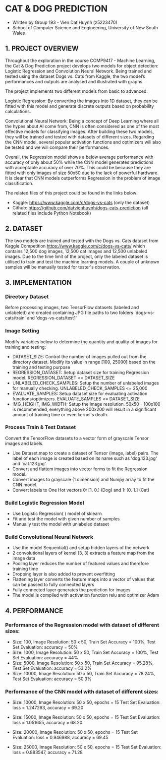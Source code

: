 # CAT & DOG PREDICTION

- Written by Group 193 - Vien Dat Huynh (z5223470)
- School of Computer Science and Engineering, University of New South Wales


## 1. PROJECT OVERVIEW
Throughout the exploration in the course COMP9417 - Machine Learning, the Cat & Dog Prediction project develops two models for object detection: Logistic Regression and Convolution Neural Network. Being trained and tested using the dataset Dogs vs. Cats from Kaggle, the two model’s performances and outputs are analysed and illustrated with graphs.

The project implements two different models from basic to advanced:

Logistic Regression: By converting the images into 1D dataset, they can be fitted with this model and generate discrete outputs based on probability calculations.

Convolutional Neural Network: Being a concept of Deep Learning where all the hypes about AI come from, CNN is often considered as one of the most effective models for classifying images.
After building these two models, they will be trained and tested with datasets of different sizes. Regarding the CNN model, several popular activation functions and optimizers will also be tested and we will compare their performances.

Overall, the Regression model shows a below average performance with accuracy of only about 50% while the CNN model generates predictions with acceptable accuracy of over 70%. This could be because they are fitted with only images of size 50x50 due to the lack of powerful hardware. It is clear that CNN models outperforms Regression in the problem of image classification.

The related files of this project could be found in the links below:
- Kaggle: https://www.kaggle.com/c/dogs-vs-cats (only the dataset)
- Github: https://github.com/datvienhuynh/dogs-cats-prediction (all related files include Python Notebook)


## 2. DATASET
The two models are trained and tested with the Dogs vs. Cats dataset from Kaggle Competition
https://www.kaggle.com/c/dogs-vs-cats/
which contains 12,500 dog images, 12,500 cat images and 12,500 unlabeled images. Due to the time limit of the project, only the labeled dataset is utilised to train and test the machine learning models. A couple of unknown samples will be manually tested for tester's observation.

## 3. IMPLEMENTATION
### Directory Dataset
Before processing images, two TensorFlow datasets (labeled and unlabeled) are created containing JPG file paths to two folders 'dogs-vs-cats/train' and 'dogs-vs-cats/test1'

### Image Setting
Modify variables below to determine the quantity and quality of images for training and testing:
- DATASET_SIZE: Control the number of images pulled out from the directory dataset. Modify its value in range [100, 25000] based on the training and testing purpose
- REGRESSION_DATASET: Setup dataset size for training Regression model. REGRESSION_DATASET <= DATASET_SIZE
- UNLABELED_CHECK_SAMPLES: Setup the number of unlabeled images for manually checking. UNLABELED_CHECK_SAMPLES <= 25,000
- EVALUATE_SAMPLES: Setup dataset size for evaluating activation functions/optimizers. EVALUATE_SAMPLES <= DATASET_SIZE
- IMG_HEIGHT, IMG_WIDTH: Setup the image resolution. 50x50 - 100x100 is recommended, everything above 200x200 will result in a significant amount of training time or even kernel's death.

### Process Train & Test Dataset
Convert the TensorFlow datasets to a vector form of grayscale Tensor images and labels.

- Use Dataset.map to create a dataset of Tensor (image, label) pairs. The label of each image is created based on its name such as 'dog.123.jpg' and 'cat.123.jpg'.
- Convert and flattem images into vector forms to fit the Regression model.
- Convert images to grayscale (1 dimension) and Numpy array to fit the CNN model.
- Convert labels to One Hot vectors 0: [1. 0.] (Dog) and 1: [0. 1.] (Cat)

### Build Logistic Regression Model
- Use Logistic Regression( ) model of sklearn
- Fit and test the model with given number of samples
- Manually test the model with unlabeled dataset

### Build Convolutional Neural Network
- Use the model Sequential() and setup hidden layers of the network
- 2 convolutional layers of kernel (3, 3) extracts a feature map from the image data
- Pooling layer reduces the number of featured values and therefore training time
- Dropping layer is also added to prevent overfitting
- Flattening layer converts the feature maps into a vector of values that can be passed to fully connected layers
- Fully connected layer generates the prediction for images
- The model is compiled with activation function relu and optimizer Adam

## 4. PERFORMANCE

### Performance of the Regression model with dataset of different sizes:
- Size: 100, Image Resolution: 50 x 50, Train Set Accuracy = 100%, Test Set Evaluation: accuracy = 50%
- Size: 1000, Image Resolution: 50 x 50, Train Set Accuracy = 100%, Test Set Evaluation: accuracy = 44%
- Size: 5000, Image Resolution: 50 x 50, Train Set Accuracy = 95.28%, Test Set Evaluation: accuracy = 53.2%
- Size: 10000, Image Resolution: 50 x 50, Train Set Accuracy = 78.24%, Test Set Evaluation: accuracy = 50.3%

### Performance of the CNN model with dataset of different sizes:
- Size: 10000, Image Resolution: 50 x 50, epochs = 15
Test Set Evaluation: loss = 1.247293, accuracy = 69.20

- Size: 15000, Image Resolution: 50 x 50, epochs = 15
Test Set Evaluation: loss = 1.051655, accuracy = 68.20

- Size: 20000, Image Resolution: 50 x 50, epochs = 15
Test Set Evaluation: loss = 0.946988, accuracy = 69.45

- Size: 25000, Image Resolution: 50 x 50, epochs = 15
Test Set Evaluation: loss = 0.883547, accuracy = 71.28
